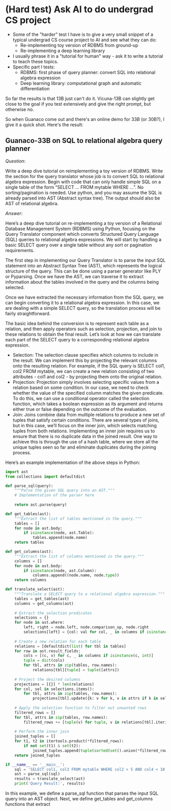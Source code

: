 # (Hard test) Ask AI to do undergrad CS project

- Some of the "harder" test I have is to give a very small snippet of a typical undergrad CS course project to AI and see what they can do:
  - Re-implementing toy version of RDBMS from ground-up
  - Re-implementing a deep learning library
- I usually phrase it in a "tutorial for human" way - ask it to write a tutorial to teach these topics.
- Specific part I tests:
  - RDBMS: first phase of query planner: convert SQL into relational algebra expression
  - Deep learning library: computational graph and automatic differentiation

So far the results is that 13B just can't do it. Vicuna-13B can slightly get close to the goal if you test extensively and give the right prompt, but otherwise no.

So when Guanaco come out and there's an online demo for 33B (or 30B?), I give it a quick shot. Here's the result:

## Guanaco-33B on SQL to relational algebra query planner

*Question*:

Write a deep dive tutorial on reimplementing a toy version of RDBMS. Write the section for the query translator whose job is to convert SQL to relational algebra expression. Begin with code that can only handle simple SQL on a single table of the form “SELECT … FROM mytable WHERE …”. No sorting/pagination is needed. Use python, and you may assume the SQL is already parsed into AST (Abstract syntax tree). The output should also be AST of relational algebra.

*Answer*:

Here’s a deep dive tutorial on re-implementing a toy version of a Relational Database Management System (RDBMS) using Python, focusing on the Query Translator component which converts Structured Query Language (SQL) queries to relational algebra expressions. We will start by handling a basic SELECT query over a single table without any sort or pagination requirements.

The first step in implementing our Query Translator is to parse the input SQL statement into an Abstract Syntax Tree (AST), which represents the logical structure of the query. This can be done using a parser generator like PLY or Pyparsing. Once we have the AST, we can traverse it to extract information about the tables involved in the query and the columns being selected.

Once we have extracted the necessary information from the SQL query, we can begin converting it to a relational algebra expression. In this case, we are dealing with a simple SELECT query, so the translation process will be fairly straightforward.

The basic idea behind the conversion is to represent each table as a relation, and then apply operators such as selection, projection, and join to these relations to obtain the final result. Let’s look at how we can translate each part of the SELECT query to a corresponding relational algebra expression.

- Selection: The selection clause specifies which columns to include in the result. We can implement this by projecting the relevant columns onto the resulting relation. For example, if the SQL query is SELECT col1, col2 FROM mytable, we can create a new relation consisting of two attributes - col1 and col2 - by projecting them onto the original relation.
- Projection: Projection simply involves selecting specific values from a relation based on some condition. In our case, we need to check whether the value of the specified column matches the given predicate. To do this, we can use a conditional operator called the selection function, which takes a boolean expression as its argument and returns either true or false depending on the outcome of the evaluation.
- Join: Joins combine data from multiple relations to produce a new set of tuples that satisfy certain conditions. There are several types of joins, but in this case, we’ll focus on the inner join, which selects matching tuples from both relations. Implementing an inner join requires us to ensure that there is no duplicate data in the joined result. One way to achieve this is through the use of a hash table, where we store all the unique tuples seen so far and eliminate duplicates during the joining process.

Here’s an example implementation of the above steps in Python:
```python
import ast
from collections import defaultdict

def parse_sql(query):
    """Parse the given SQL query into an AST."""
    # Implementation of the parser here
    
    return ast.parse(query)

def get_tables(ast):
    """Extract the list of tables mentioned in the query."""
    tables = []
    for node in ast.body:
        if isinstance(node, ast.Table):
            tables.append(node.name)
    return tables

def get_columns(ast):
    """Extract the list of columns mentioned in the query."""
    columns = []
    for node in ast.body:
        if isinstance(node, ast.Column):
            columns.append((node.name, node.type))
    return columns

def translate_select(ast):
    """Translate a SELECT query to a relational algebra expression."""
    tables = get_tables(ast)
    columns = get_columns(ast)
    
    # Extract the selection predicates
    selections = {}
    for node in ast.where:
        left, right = node.left, node.comparison_op, node.right
        selections[left] = {col: val for col, _ in columns if isinstance(col, str)}
        
    # Create a new relation for each table
    relations = [defaultdict(list) for tbl in tables]
    for row in ast.result_fields:
        cols = [(c, v) for c, _ in columns if isinstance(c, int)]
        tuple = dict(cols)
        for tbl, attrs in zip(tables, row.names):
            relations[tbl][tuple] = tuple([attrs])
            
    # Project the desired columns
    projections = [{}] * len(relations)
    for col, sel in selections.items():
        for tbl, attrs in zip(tables, row.names):
            projections[tbl].update({k: v for k, v in attrs if k in sel})
                
    # Apply the selection function to filter out unwanted rows
    filtered_rows = []
    for tbl, attrs in zip(tables, row.names):
        filtered_rows += [tuple(v) for tuple, v in relations[tbl].iteritems() if eval(selections[tbl], locals(), v)]
    
    # Perform the inner join
    joined_tuples = []
    for t1, t2 in itertools.product(*filtered_rows):
        if not set(t1) & set(t2):
            joined_tuples.append(tuple(sorted(set().union(*filtered_rows))))
    return joined_tuples

if __name__ == '__main__':
    sql = 'SELECT col1, col3 FROM mytable WHERE col2 > 5 AND col4 < 10'
    ast = parse_sql(sql)
    results = translate_select(ast)
    print('Query Result:', results)
```

In this example, we define a parse_sql function that parses the input SQL query into an AST object. Next, we define get_tables and get_columns functions that extract

